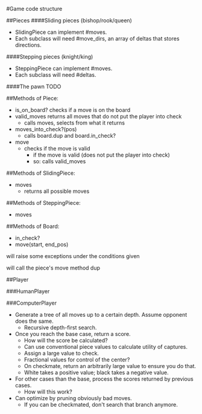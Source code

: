 #Game code structure

##Pieces
####Sliding pieces (bishop/rook/queen)
- SlidingPiece can implement #moves.
- Each subclass will need #move_dirs, an array of deltas that stores directions.

####Stepping pieces (knight/king)
- SteppingPiece can implement #moves.
- Each subclass will need #deltas.

####The pawn
 TODO

##Methods of Piece:
- is_on_board? checks if a move is on the board
- valid_moves returns all moves that do not put the player into check
  - calls moves, selects from what it returns
- moves_into_check?(pos)
  - calls board.dup and board.in_check?
- move
  - checks if the move is valid
    - if the move is valid (does not put the player into check)
    - so: calls valid_moves

##Methods of SlidingPiece:
- moves
  - returns all possible moves

##Methods of SteppingPiece:
- moves

##Methods of Board:
- in_check?
- move(start, end_pos)

will raise some exceptions under the conditions given

will call the piece's move method
  dup

##Player

###HumanPlayer

###ComputerPlayer
- Generate a tree of all moves up to a certain depth. Assume opponent does the same.
  - Recursive depth-first search.
- Once you reach the base case, return a score.
  - How will the score be calculated?
  - Can use conventional piece values to calculate utility of captures.
  - Assign a large value to check.
  - Fractional values for control of the center?
  - On checkmate, return an arbitrarily large value to ensure you do that.
  - White takes a positive value; black takes a negative value.
- For other cases than the base, process the scores returned by previous cases.
  - How will this work?
- Can optimize by pruning obviously bad moves.
  - If you can be checkmated, don't search that branch anymore.
